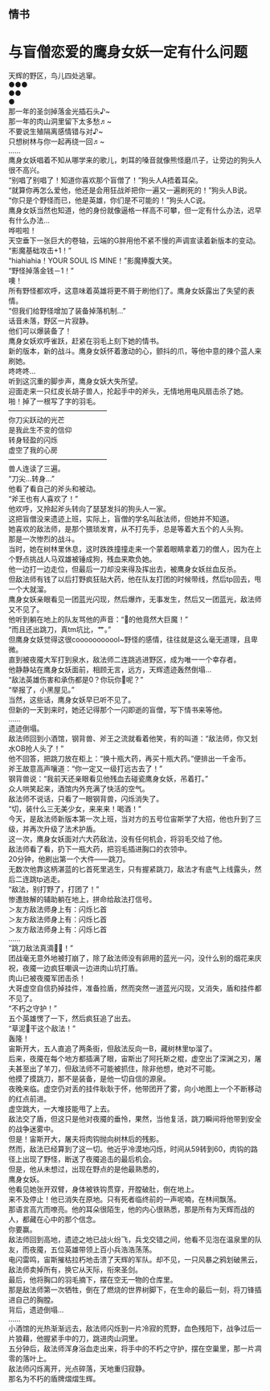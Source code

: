 ##  情书  
# 与盲僧恋爱的鹰身女妖一定有什么问题  
天辉的野区，鸟儿四处逃窜。  
●●●  
●●  
●  
那一年的圣剑掉落金光插石头♪~  
那一年的肉山洞里留下太多愁♬~  
不要说生殖隔离感情错与对♪~  
只想树林与你一起再绕一回♬~  
……  
鹰身女妖唱着不知从哪学来的歌儿，刺耳的嗓音就像熊怪磨爪子，让旁边的狗头人很不高兴。  
“别唱了别唱了！知道你喜欢那个盲僧了！”狗头人A捂着耳朵。  
“就算你再怎么爱他，他还是会用狂战斧把你一遍又一遍刷死的！”狗头人B说。  
“你只是个野怪而已，他是英雄，你们是不可能的！”狗头人C说。  
鹰身女妖当然也知道，他的身份就像逼格一样高不可攀，但一定有什么办法，迟早有什么办法…  
哗啦啦！  
天空垂下一张巨大的卷轴，云端的G胖用他不紧不慢的声调宣读着新版本的变动。  
“影魔基础攻击+1！”  
“hiahiahia！YOUR SOUL IS MINE！”影魔捧腹大笑。  
“野怪掉落金钱－1！”  
噢！  
所有野怪都欢呼，这意味着英雄将更不屑于刷他们了。鹰身女妖露出了失望的表情。  
“但我们给野怪增加了装备掉落机制…”  
话音未落，野区一片寂静。  
他们可以爆装备了！  
鹰身女妖欢呼雀跃，赶紧在羽毛上刻下她的情书。  
新的版本，新的战斗。鹰身女妖怀着激动的心，颤抖的爪，等他中意的辣个蓝人来刷她。  
咚咚咚…  
听到这沉重的脚步声，鹰身女妖大失所望。  
迎面走来一只红皮长胡子兽人，抡起手中的斧头，无情地用电风扇击杀了她。  
啪！掉了一根写了字的羽毛。  
——————————————  
你刀尖跃动的光芒  
是我此生不变的信仰  
转身轻盈的闪烁  
虚空了我的心房  
——————————————  
兽人连读了三遍。  
“刀尖…转身…”  
他看了看自己的斧头和被动。  
“斧王也有人喜欢了！”  
他欢呼，又拎起斧头转向了瑟瑟发抖的狗头人一家。  
这把盲僧没来遗迹上班，实际上，盲僧的学名叫敌法师，但她并不知道。  
她喜欢的敌法师，是那个猥琐发育，从不打先手，总是等着大五个的人头狗。  
那是一次惨烈的战斗。  
当时，她在树林里休息，这时跌跌撞撞走来一个蒙着眼睛拿着刀的僧人，因为在上个野点挑战人马双雄被锤成狗，残血来欺负她。  
他一边打一边走位，但最后一刀却没来得及挥出去，被鹰身女妖丝血反杀。  
但敌法师有钱了以后打野疯狂贴大药，他在队友打团的时候带线，然后tp回去，甩一个大就溜。  
鹰身女妖亲眼看见一团蓝光闪现，然后爆炸，无事发生，然后又一团蓝光，敌法师又不见了。  
他听到躺在地上的队友骂他的声音：“🐴的他竟然大巨魔！”  
“而且还出跳刀，真tm坑比，艹。”  
但鹰身女妖觉得这很cooooooooool~野怪的感情，往往就是这么毫无道理，且卑微。  
直到被夜魇大军打到泉水，敌法师二连跳逃进野区，成为唯一一个幸存者。  
他静静站在鹰身女妖面前，相顾无言，远方，天辉遗迹轰然倒塌…  
“敌法英雄伤害和承伤都是0？你玩你🐴呢？”  
“举报了，小黑屋见。”  
当然，这些话，鹰身女妖早已听不见了。  
但新的一天到来时，她还记得那个一闪即逝的盲僧，写下情书来等他。  
……  
遗迹倒塌。  
敌法师回到小酒馆，钢背兽、斧王之流就看着他笑，有的叫道：“敌法师，你又划水OB抢人头了！”  
他不回答，把跳刀放在柜上：“换十瓶大药，再买十瓶大药。”便排出一千金币。  
斧王故意高声嚷道：“你一定又一级打远古去了！”  
钢背兽说：“我前天还亲眼看见他残血去碰瓷鹰身女妖，吊着打。”  
众人哄笑起来，酒馆内外充满了快活的空气。  
敌法师不说话，只看了一眼钢背兽，闪烁消失了。  
“切，装什么三无美少女，来来来！喝酒！”  
今天，是敌法师新版本第一次上班，当对方的五号位宙斯学了大招，他也升到了三级，并再次升级了法术护盾。  
这一次，鹰身女妖面对六大药敌法，没有任何机会，将羽毛交给了他。  
敌法师看了看，扔下一瓶大药，把羽毛插进胸口的衣领中。  
20分钟，他刷出第一个大件——跳刀。  
无数次他靠这柄湛蓝的匕首死里逃生，只有握紧跳刀，敌法才有底气上线露头，然后二连跳tp逃走。  
“敌法，别打野了，打团了！”  
惨遭肢解的辅助躺在地上，拼命给敌法打信号。  
＞友方敌法师身上有：闪烁匕首  
＞友方敌法师身上有：闪烁匕首  
＞友方敌法师身上有：闪烁匕首  
……  
“跳刀敌法真滴🐂🍺！”  
团战毫无意外地被打崩了，除了敌法师没有卵用的蓝光一闪，没什么别的烟花来庆祝，夜魇一边疯狂嘲讽一边进肉山坑打盾。  
肉山已被夜魇军团击杀！  
大哥虚空自信扔掉挂件，准备捡盾，然而突然一道蓝光闪现，又消失，盾和挂件都不见了。  
“不朽之守护！”  
五个英雄愣了一下，然后疯狂追了出去。  
“草泥🐎干这个敌法！”  
轰隆！  
宙斯开大，五人直追了两条街，但敌法反向一B，藏树林里tp溜了。  
后来，夜魇在每个地方都插满了眼，宙斯出了阿托斯之棍，虚空出了深渊之刃，屠夫甚至出了羊刀，但敌法师不可能被抓住，除非他想，绝对不可能。  
他摸了摸跳刀，那不是装备，是他一切自信的源泉。  
夜晚来临。虚空仍对丢的挂件耿耿于怀，他带团开了雾，向小地图上一个不断移动的红点前进。  
虚空跳大，一大堆技能甩了上去。  
敌法交了盾，但这只是他对夜魇的垂怜，果然，当他复活，跳刀瞬间将他带到安全的战争迷雾中。  
但是！宙斯开大，屠夫将肉钩抛向树林后的残影。  
然而，敌法已经算到了这一切。他近乎冷漠地闪烁，时间从59转到60，肉钩的路径上出现了野怪，断送了夜魇追击的最后机会。  
但是，他从未想过，出现在野点的是他最熟悉的，  
鹰身女妖。  
他看见她张开双臂，身体被铁钩贯穿，开膛破肚，倒在地上。  
来不及停止！他已消失在原地。只有死者临终前的一声呢喃，在林间飘荡。  
那语言高亢而嘹亮。他的耳朵很陌生，他的内心很熟悉，那是所有为天辉而战的人，都藏在心中的那个信念。  
你要赢。  
敌法师回到高地，遗迹之地已战火纷飞，兵戈交错之间，他看不见泡在温泉里的队友，而夜魇，五位英雄带领上百小兵浩浩荡荡。  
电闪雷鸣，宙斯摧枯拉朽地击溃了天辉的军队。却不见，一只风暴之鸦划破黑云，敌法师卖掉所有，换它从天际，衔來圣剑。  
最后，他将胸口的羽毛摘下，摆在空无一物的仓库里。  
那是敌法师第一次牺牲，倒在了燃烧的世界树脚下，在生命的最后一刻，将刀锋插进自己的胸膛。  
背后，遗迹倒塌…  
……  
小酒馆的光热渐渐远去，敌法师闪烁到一片冷寂的荒野，血色残阳下，战争过后一片狼藉，他握紧手中的刀，跳进肉山洞里。  
五分钟后，敌法师浑身浴血走出来，将手中的不朽之守护，摆在空巢里，那一片凋零的落叶上。  
敌法师闪烁离开，光点碎落，天地重归寂静。  
那名为不朽的盾牌熠熠生辉。  
